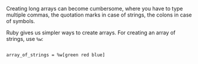 Creating long arrays can become
cumbersome, where you have to type
multiple commas, the quotation marks in case of
strings, the colons in case of symbols.

Ruby gives us simpler ways to create
arrays. For creating an array of
strings, use `%w`:

<codeblock language="ruby" type="lesson">
<code>
array_of_strings = %w[green red blue]
</code>
</codeblock>
